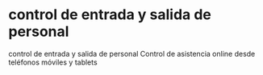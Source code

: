 # control de entrada y salida de personal
control de entrada y salida de personal Control de asistencia online desde teléfonos móviles y tablets

